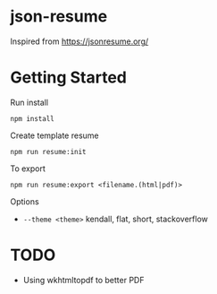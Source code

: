# json-resume
Inspired from https://jsonresume.org/

# Getting Started
Run install
```
npm install
```
Create template resume
```
npm run resume:init
```
To export
```
npm run resume:export <filename.(html|pdf)>
```
Options
- `--theme <theme>` kendall, flat, short, stackoverflow

# TODO
- Using wkhtmltopdf to better PDF

